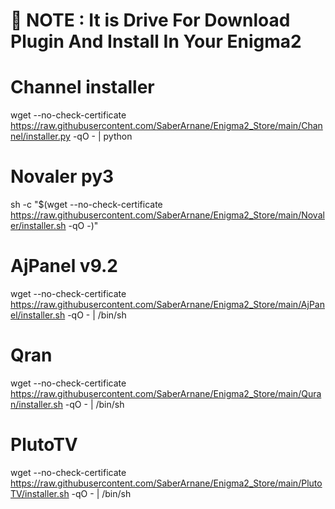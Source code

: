 # 📢 NOTE : It is Drive For Download Plugin And Install In Your Enigma2

# Channel installer
wget --no-check-certificate https://raw.githubusercontent.com/SaberArnane/Enigma2_Store/main/Channel/installer.py -qO - | python

# Novaler py3
sh -c "$(wget --no-check-certificate https://raw.githubusercontent.com/SaberArnane/Enigma2_Store/main/Novaler/installer.sh -qO -)"

# AjPanel v9.2

wget --no-check-certificate https://raw.githubusercontent.com/SaberArnane/Enigma2_Store/main/AjPanel/installer.sh -qO - | /bin/sh

# Qran
wget --no-check-certificate https://raw.githubusercontent.com/SaberArnane/Enigma2_Store/main/Quran/installer.sh -qO - | /bin/sh

# PlutoTV
wget --no-check-certificate https://raw.githubusercontent.com/SaberArnane/Enigma2_Store/main/PlutoTV/installer.sh -qO - | /bin/sh
